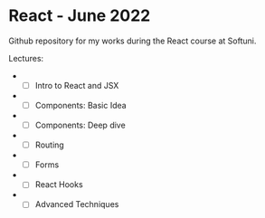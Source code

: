# React - June 2022 #

Github repository for my works during the React course at Softuni.

Lectures:

* - [ ] Intro to React and JSX
* - [ ] Components: Basic Idea
* - [ ] Components: Deep dive
* - [ ] Routing
* - [ ] Forms
* - [ ] React Hooks
* - [ ] Advanced Techniques 
